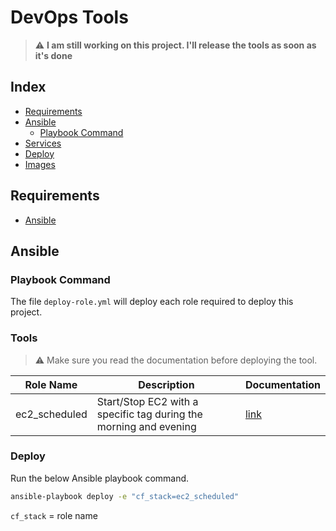 # DevOps Tools

> :warning: **I am still working on this project. I'll release the tools as soon as it's done**

## Index

- [Requirements](#requirements)
- [Ansible](#ansible)
  - [Playbook Command](#playbook-command)
- [Services](#services)
- [Deploy](#deploy)
- [Images](#images)

## Requirements

- <a href="https://docs.ansible.com/ansible/latest/installation_guide/intro_installation.html#installing-ansible-on-macos">Ansible</a>

## Ansible

### Playbook Command

The file `deploy-role.yml` will deploy each role required to deploy this project.

### Tools

> :warning: Make sure you read the documentation before deploying the tool.

| Role Name     | Description                                                       | Documentation                         |
| ------------- | ----------------------------------------------------------------- | ------------------------------------- |
| ec2_scheduled | Start/Stop EC2 with a specific tag during the morning and evening | [link](roles/ec2_scheduled/README.md) |

### Deploy

Run the below Ansible playbook command.

```bash
ansible-playbook deploy -e "cf_stack=ec2_scheduled"
```

`cf_stack` = role name
